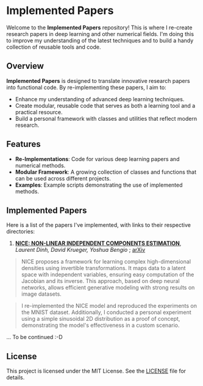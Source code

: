 # Implemented Papers

Welcome to the **Implemented Papers** repository! This is where I re-create research papers in deep learning and other numerical fields. I'm doing this to improve my understanding of the latest techniques and to build a handy collection of reusable tools and code.

## Overview

**Implemented Papers** is designed to translate innovative research papers into functional code. By re-implementing these papers, I aim to:

- Enhance my understanding of advanced deep learning techniques.
- Create modular, reusable code that serves as both a learning tool and a practical resource.
- Build a personal framework with classes and utilities that reflect modern research.

## Features

- **Re-Implementations**: Code for various deep learning papers and numerical methods.
- **Modular Framework**: A growing collection of classes and functions that can be used across different projects.
- **Examples**: Example scripts demonstrating the use of implemented methods.

## Implemented Papers

Here is a list of the papers I've implemented, with links to their respective directories:

1. **[NICE: NON-LINEAR INDEPENDENT COMPONENTS
ESTIMATION](Papers/nice)**, *Laurent Dinh, David Krueger, Yoshua Bengio* ; [arXiv](https://arxiv.org/pdf/1410.8516) 
> NICE proposes a framework for learning complex high-dimensional densities using invertible transformations. It maps data to a latent space with independent variables, ensuring easy computation of the Jacobian and its inverse. This approach, based on deep neural networks, allows efficient generative modeling with strong results on image datasets.

> I re-implemented the NICE model and reproduced the experiments on the MNIST dataset. Additionally, I conducted a personal experiment using a simple sinusoidal 2D distribution as a proof of concept, demonstrating the model's effectiveness in a custom scenario.

... To be continued :-D

## License

This project is licensed under the MIT License. See the [LICENSE](LICENSE) file for details.
